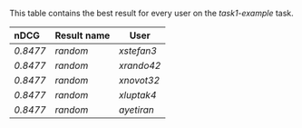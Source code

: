 This table contains the best result for every user on the *task1-example* task.

| nDCG | Result name | User |
|:-----|:------------|------|
| *0.8477* | *random* | *xstefan3* |
| *0.8477* | *random* | *xrando42* |
| *0.8477* | *random* | *xnovot32* |
| *0.8477* | *random* | *xluptak4* |
| *0.8477* | *random* | *ayetiran* |

